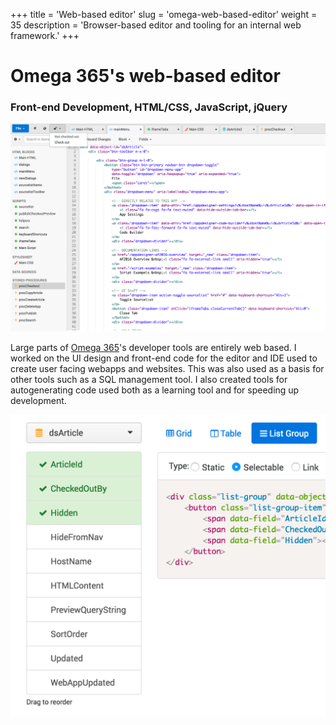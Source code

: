 +++
title = 'Web-based editor'
slug = 'omega-web-based-editor'
weight = 35
description = 'Browser-based editor and tooling for an internal web framework.'
+++
# Omega 365's web-based editor

### Front-end Development, HTML/CSS, JavaScript, jQuery

![Screenshot of a window with a sidebar, tabs and main text editor area.](appdesigner.png)

Large parts of [Omega 365](https://www.omega365.com)'s developer tools are entirely web based. I worked on the UI design and front-end code for the editor and IDE used to create user facing webapps and websites. This was also used as a basis for other tools such as a SQL management tool. I also created tools for autogenerating code used both as a learning tool and for speeding up development.

<img src="generator.png" class="center" style="width:519px">